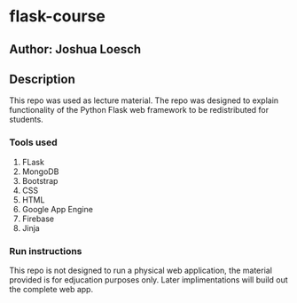 # flask-course
## Author: Joshua Loesch

## Description
This repo was used as lecture material. The repo was designed to explain functionality of the Python Flask web framework to be redistributed for students.

### Tools used
1. FLask
2. MongoDB
3. Bootstrap
4. CSS
5. HTML
6. Google App Engine
7. Firebase
8. Jinja

### Run instructions
This repo is not designed to run a physical web application, the material provided is for edjucation purposes only. Later implimentations will build out the complete web app.
